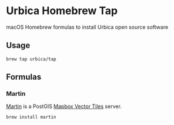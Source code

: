 # Urbica Homebrew Tap

macOS Homebrew formulas to install Urbica open source software

## Usage

```shell
brew tap urbica/tap
```

## Formulas

### Martin

[Martin](https://github.com/urbica/martin) is a PostGIS [Mapbox Vector Tiles](https://github.com/mapbox/vector-tile-spec) server.

```shell
brew install martin
```